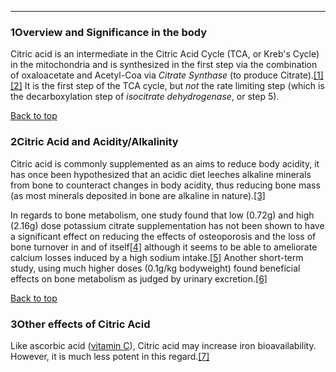 





---


### 1Overview and Significance in the body

Citric acid is an intermediate in the Citric Acid Cycle (TCA, or Kreb's Cycle) in the mitochondria and is synthesized in the first step via the combination of oxaloacetate and Acetyl-Coa via *Citrate Synthase* (to produce Citrate).[[1]](#ref1)[[2]](#ref2) It is the first step of the TCA cycle, but *not* the rate limiting step (which is the decarboxylation step of *isocitrate dehydrogenase*, or step 5).


[Back to top](#c-overview-and-significance-in-the-body)
### 2Citric Acid and Acidity/Alkalinity

Citric acid is commonly supplemented as an aims to reduce body acidity, it has once been hypothesized that an acidic diet leeches alkaline minerals from bone to counteract changes in body acidity, thus reducing bone mass (as most minerals deposited in bone are alkaline in nature).[[3]](#ref3)


In regards to bone metabolism, one study found that low (0.72g) and high (2.16g) dose potassium citrate supplementation has not been shown to have a significant effect on reducing the effects of osteoporosis and the loss of bone turnover in and of itself[[4]](#ref4) although it seems to be able to ameliorate calcium losses induced by a high sodium intake.[[5]](#ref5) Another short-term study, using much higher doses (0.1g/kg bodyweight) found beneficial effects on bone metabolism as judged by urinary excretion.[[6]](#ref6)


[Back to top](#c-citric-acid-and-acidityalkalinity)
### 3Other effects of Citric Acid

Like ascorbic acid ([vitamin C](/supplements/vitamin-c/)), Citric acid may increase iron bioavailability. However, it is much less potent in this regard.[[7]](#ref7)

 


